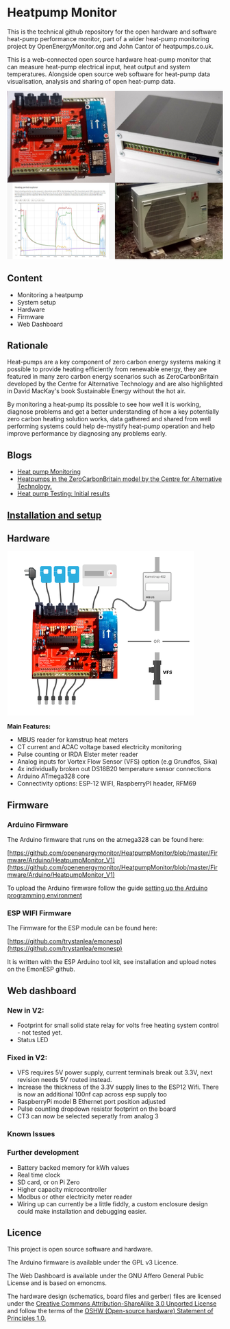 # Heatpump Monitor

This is the technical github repository for the open hardware and software heat-pump performance monitor, part of a wider heat-pump monitoring project by OpenEnergyMonitor.org and John Cantor of heatpumps.co.uk.

This is a web-connected open source hardware heat-pump monitor that can measure heat-pump electrical input, heat output and system temperatures. Alongside open source web software for heat-pump data visualisation, analysis and sharing of open heat-pump data.

![Heatpump monitor](images/topgraphic.jpg)

## Content

- Monitoring a heatpump
- System setup
- Hardware
- Firmware
- Web Dashboard

## Rationale

Heat-pumps are a key component of zero carbon energy systems making it possible to provide heating efficiently from renewable energy, they are featured in many zero carbon energy scenarios such as ZeroCarbonBritain developed by the Centre for Alternative Technology and are also highlighted in David MacKay's book Sustainable Energy without the hot air.

By monitoring a heat-pump its possible to see how well it is working, diagnose problems and get a better understanding of how a key potentially zero carbon heating solution works, data gathered and shared from well performing systems could help de-mystify heat-pump operation and help improve performance by diagnosing any problems early.

## Blogs

- [Heat pump Monitoring](https://blog.openenergymonitor.org/2015/12/heat-pump-monitoring)
- [Heatpumps in the ZeroCarbonBritain model by the Centre for Alternative Technology.](https://blog.openenergymonitor.org/2015/12/heatpumps-in-zerocarbonbritain-model-by)
- [Heat pump Testing: Initial results](https://blog.openenergymonitor.org/2016/02/heat-pump-testing-initial-results)

## [Installation and setup](installation.md)

## Hardware

![Heatpump monitor](images/HPgraphic.png)

**Main Features:**

- MBUS reader for kamstrup heat meters
- CT current and ACAC voltage based electricity monitoring 
- Pulse counting or IRDA Elster meter reader
- Analog inputs for Vortex Flow Sensor (VFS) option (e.g Grundfos, Sika) 
- 4x individually broken out DS18B20 temperature sensor connections 
- Arduino ATmega328 core 
- Connectivity options: ESP-12 WIFI, RaspberryPI header, RFM69

## Firmware

### Arduino Firmware

The Arduino firmware that runs on the atmega328 can be found here:

[https://github.com/openenergymonitor/HeatpumpMonitor/blob/master/Firmware/Arduino/HeatpumpMonitor_V1](https://github.com/openenergymonitor/HeatpumpMonitor/blob/master/Firmware/Arduino/HeatpumpMonitor_V1)

To upload the Arduino firmware follow the guide [setting up the Arduino programming environment](http://openenergymonitor.org/emon/buildingblocks/setting-up-the-arduino-environment)

### ESP WIFI Firmware

The Firmware for the ESP module can be found here: 

[https://github.com/trystanlea/emonesp](https://github.com/trystanlea/emonesp)

It is written with the ESP Arduino tool kit, see installation and upload notes on the EmonESP github.

## Web dashboard

### New in V2:

- Footprint for small solid state relay for volts free heating system control - not tested yet.
- Status LED

### Fixed in V2:

- VFS requires 5V power supply, current terminals break out 3.3V, next revision needs 5V routed instead.
- Increase the thickness of the 3.3V supply lines to the ESP12 Wifi. There is now an additional 100nf cap across esp supply too
- RaspberryPi model B Ethernet port position adjusted
- Pulse counting dropdown resistor footprint on the board
- CT3 can now be selected seperatly from analog 3

### Known Issues

### Further development

- Battery backed memory for kWh values
- Real time clock
- SD card, or on Pi Zero
- Higher capacity microcontroller
- Modbus or other electricity meter reader
- Wiring up can currently be a little fiddly, a custom enclosure design could make installation and debugging easier.

## Licence

This project is open source software and hardware.

The Arduino firmware is available under the GPL v3 Licence. 

The Web Dashboard is available under the GNU Affero General Public License and is based on emoncms.

The hardware design (schematics, board files and gerber) files are licensed under the [Creative Commons Attribution-ShareAlike 3.0 Unported License](http://creativecommons.org/licenses/by-sa/3.0/) and follow the terms of the [OSHW (Open-source hardware) Statement of Principles 1.0.](http://freedomdefined.org/OSHW)
